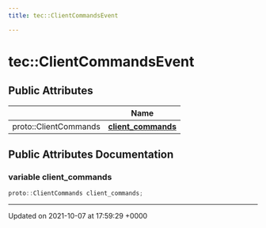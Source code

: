 ```yaml
---
title: tec::ClientCommandsEvent

---
```


# tec::ClientCommandsEvent





## Public Attributes

|                | Name           |
| -------------- | -------------- |
| proto::ClientCommands | **[client_commands](/engine/Classes/structtec_1_1_client_commands_event/#variable-client-commands)**  |

## Public Attributes Documentation

### variable client_commands

```cpp
proto::ClientCommands client_commands;
```


-------------------------------

Updated on 2021-10-07 at 17:59:29 +0000
